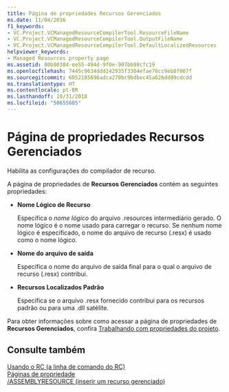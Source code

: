 ```yaml
---
title: Página de propriedades Recursos Gerenciados
ms.date: 11/04/2016
f1_keywords:
- VC.Project.VCManagedResourceCompilerTool.ResourceFileName
- VC.Project.VCManagedResourceCompilerTool.OutputFileName
- VC.Project.VCManagedResourceCompilerTool.DefaultLocalizedResources
helpviewer_keywords:
- Managed Resources property page
ms.assetid: 80b80384-ee55-494d-9f0e-907bb98cfc19
ms.openlocfilehash: 7445c9634ddd242935f3304efae76cc9eb8f007f
ms.sourcegitcommit: 6052185696adca270bc9bdbec45a626dd89cdcdd
ms.translationtype: HT
ms.contentlocale: pt-BR
ms.lasthandoff: 10/31/2018
ms.locfileid: "50655605"
---
```

# <a name="managed-resources-property-page"></a>Página de propriedades Recursos Gerenciados

Habilita as configurações do compilador de recurso.

A página de propriedades de **Recursos Gerenciados** contém as seguintes propriedades:

- **Nome Lógico de Recurso**

   Especifica o *nome lógico* do arquivo .resources intermediário gerado. O nome lógico é o nome usado para carregar o recurso. Se nenhum nome lógico é especificado, o nome do arquivo de recurso (.resx) é usado como o nome lógico.

- **Nome do arquivo de saída**

   Especifica o nome do arquivo de saída final para o qual o arquivo de recurso (.resx) contribui.

- **Recursos Localizados Padrão**

   Especifica se o arquivo .resx fornecido contribui para os recursos padrão ou para uma .dll satélite.

Para obter informações sobre como acessar a página de propriedades de **Recursos Gerenciados**, confira [Trabalhando com propriedades do projeto](../ide/working-with-project-properties.md).

## <a name="see-also"></a>Consulte também

[Usando o RC (a linha de comando do RC)](/windows/desktop/menurc/using-rc-the-rc-command-line-)<br>
[Páginas de propriedade](../ide/property-pages-visual-cpp.md)<br>
[/ASSEMBLYRESOURCE (inserir um recurso gerenciado)](../build/reference/assemblyresource-embed-a-managed-resource.md)